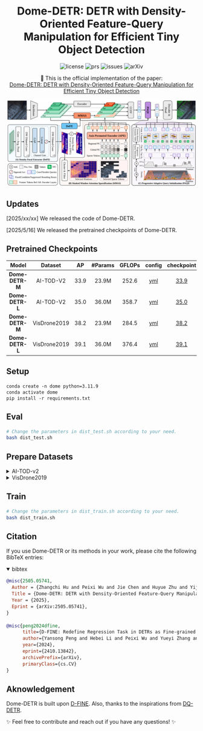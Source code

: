<h1 align="center">Dome-DETR: DETR with Density-Oriented Feature-Query Manipulation for Efficient Tiny Object Detection</h1>

<p align="center">
    <a href="https://github.com/RicePasteM/Dome-DETR/blob/master/LICENSE" style="text-decoration: none;">
        <img alt="license" src="https://img.shields.io/badge/LICENSE-Apache%202.0-blue">
    </a>
    <a href="https://github.com/RicePasteM/Dome-DETR/pulls" style="text-decoration: none;">
        <img alt="prs" src="https://img.shields.io/github/issues-pr/RicePasteM/Dome-DETR">
    </a>
    <a href="https://github.com/RicePasteM/Dome-DETR/issues" style="text-decoration: none;">
        <img alt="issues" src="https://img.shields.io/github/issues/RicePasteM/Dome-DETR?color=olive">
    </a>
    <a href="https://arxiv.org/abs/2505.05741" style="text-decoration: none;">
        <img alt="arXiv" src="https://img.shields.io/badge/arXiv-2505.05741-red">
    </a>
</p>

<p align="center">
    📄 This is the official implementation of the paper:
    <br>
    <a href="https://arxiv.org/abs/2505.05741">Dome-DETR: DETR with Density-Oriented Feature-Query Manipulation for Efficient Tiny Object Detection</a>
</p>

![method](./static/method.png)

## Updates

[2025/xx/xx] We released the code of Dome-DETR.

[2025/5/16] We released the pretrained checkpoints of Dome-DETR.

## Pretrained Checkpoints

| Model           | Dataset      | AP   | #Params | GFLOPs | config                                    | checkpoint                                                                                               | logs                                                                                                    |
|:---------------:|:------------:|:----:|:-------:|:------:|:-----------------------------------------:|:--------------------------------------------------------------------------------------------------------:|:-------------------------------------------------------------------------------------------------------:|
| **Dome-DETR-M** | AI-TOD-V2    | 33.9 | 23.9M   | 252.6  | [yml](./configs/dome/Dome-M-AITOD.yml)    | [33.9](https://huggingface.co/RicePasteM/Dome-DETR/resolve/main/pretrain_ckpts/Dome-M-AITOD-best.pth)    | [url](https://huggingface.co/RicePasteM/Dome-DETR/resolve/main/pretrain_ckpts/Dome-M-AITOD-best.log)    |
| **Dome-DETR-L** | AI-TOD-V2    | 35.0 | 36.0M   | 358.7  | [yml](./configs/dome/Dome-L-AITOD.yml)    | [35.0](https://huggingface.co/RicePasteM/Dome-DETR/resolve/main/pretrain_ckpts/Dome-L-AITOD-best.pth)    | [url](https://huggingface.co/RicePasteM/Dome-DETR/resolve/main/pretrain_ckpts/Dome-L-AITOD-best.log)    |
| **Dome-DETR-M** | VisDrone2019 | 38.2 | 23.9M   | 284.5  | [yml](./configs/dome/Dome-M-VisDrone.yml) | [38.2](https://huggingface.co/RicePasteM/Dome-DETR/resolve/main/pretrain_ckpts/Dome-M-VisDrone-best.pth) | [url](https://huggingface.co/RicePasteM/Dome-DETR/resolve/main/pretrain_ckpts/Dome-M-VisDrone-best.log) |
| **Dome-DETR-L** | VisDrone2019 | 39.1 | 36.0M   | 376.4  | [yml](./configs/dome/Dome-L-VisDrone.yml) | [39.1](https://huggingface.co/RicePasteM/Dome-DETR/resolve/main/pretrain_ckpts/Dome-L-VisDrone-best.pth) | [url](https://huggingface.co/RicePasteM/Dome-DETR/resolve/main/pretrain_ckpts/Dome-L-VisDrone-best.log) |

## Setup

```shell
conda create -n dome python=3.11.9
conda activate dome
pip install -r requirements.txt
```

## Eval

```sh
# Change the parameters in dist_test.sh according to your need.
bash dist_test.sh
```

## Prepare Datasets

<details close>
<summary> AI-TOD-v2 </summary>

- Step 1: Download the AI-TOD image set from `https://github.com/jwwangchn/AI-TOD`, along with the AI-TOD-v2 annoations from `https://github.com/Chasel-Tsui/mmdet-aitod`.
Or you can download the collected full dataset provided by `https://github.com/hoiliu-0801/DQ-DETR`.

- Step 2: Change the paths in `configs\dataset\aitod_detection.yml`.


</details>


<details close>
<summary> VisDrone2019 </summary>

- Step 1: Download the VisDrone2019 dataset from `https://github.com/VisDrone/VisDrone-Dataset`.

- Step 2: Process the dataset using our provided tools in `tools\dataset\visdrone2coco.py`, which convert the dataset into COCO format and filters out reduntant categories.

</details>

## Train

```sh
# Change the parameters in dist_train.sh according to your need.
bash dist_train.sh
```

## Citation

If you use Dome-DETR or its methods in your work, please cite the following BibTeX entries:

<details open>
<summary> bibtex </summary>

```bibtex
@misc{2505.05741,
  Author = {Zhangchi Hu and Peixi Wu and Jie Chen and Huyue Zhu and Yijun Wang and Yansong Peng and Hebei Li and Xiaoyan Sun},
  Title = {Dome-DETR: DETR with Density-Oriented Feature-Query Manipulation for Efficient Tiny Object Detection},
  Year = {2025},
  Eprint = {arXiv:2505.05741},
}

@misc{peng2024dfine,
      title={D-FINE: Redefine Regression Task in DETRs as Fine-grained Distribution Refinement},
      author={Yansong Peng and Hebei Li and Peixi Wu and Yueyi Zhang and Xiaoyan Sun and Feng Wu},
      year={2024},
      eprint={2410.13842},
      archivePrefix={arXiv},
      primaryClass={cs.CV}
}
```

</details>

## Aknowledgement

Dome-DETR is built upon [D-FINE](https://github.com/Peterande/D-FINE). Also, thanks to the inspirations from [DQ-DETR](https://github.com/hoiliu-0801/DQ-DETR).

✨ Feel free to contribute and reach out if you have any questions! ✨
